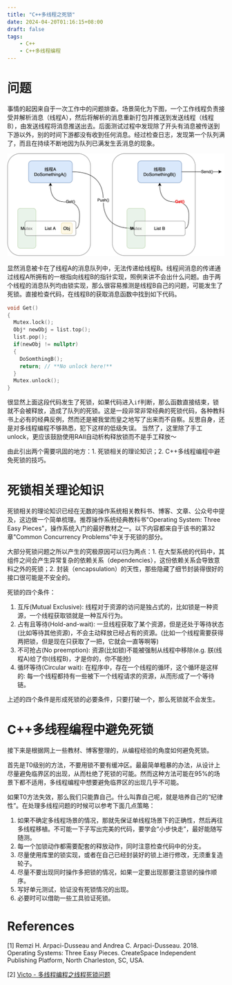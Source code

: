 ```yaml
---
title: "C++多线程之死锁"
date: 2024-04-20T01:16:15+08:00
draft: false
tags: 
    - C++
    - C++多线程编程
---
```


# 问题

事情的起因来自于一次工作中的问题排查。场景简化为下图，一个工作线程负责接受并解析消息（线程A），然后将解析的消息重新打包并推送到发送线程（线程B），由发送线程将消息推送出去。后面测试过程中发现除了开头有消息被传送到下游以外，别的时间下游都没有收到任何消息。经过检查日志，发现第一个队列满了，而且在持续不断地因为队列已满发生丢消息的现象。

![](https://raw.githubusercontent.com/Arecardo/PicD/master/202404200118099.jpg)

显然消息被卡在了线程A的消息队列中，无法传递给线程B。线程间消息的传递通过线程A所拥有的一根指向线程B的指针实现，照例来讲不会出什么问题。由于两个线程的消息队列均由锁实现，那么很容易推测是线程B自己的问题，可能发生了死锁。直接检查代码，在线程B的获取消息函数中找到如下代码。

```cpp
void Get()
{
  Mutex.lock();
  Obj* newObj = list.top();
  list.pop();
  if(newObj != nullptr)
  {
    DoSomthingB();
    return; // **No unlock here!**
  }
  Mutex.unlock();
}
```

很显然上面这段代码发生了死锁，如果代码进入`if`判断，那么函数直接结束，锁就不会被释放，造成了队列的死锁。这是一段非常非常经典的死锁代码，各种教科书上必有的经典反例，然而还是被我堂而皇之地写了出来而不自察。反思自身，还是对多线程编程不够熟悉，犯下这样的低级失误。
当然了，这里除了手工unlock，更应该鼓励使用RAII自动析构释放锁而不是手工释放～

由此引出两个需要巩固的地方：1. 死锁相关的理论知识；2. C++多线程编程中避免死锁的技巧。

# 死锁相关理论知识

死锁相关的理论知识已经在无数的操作系统相关教科书、博客、文章、公众号中提及，这边做一个简单梳理。推荐操作系统经典教科书"Operating System: Three Easy Pieces"，操作系统入门的最好教材之一。以下内容都来自于该书的第32章"Common Concurrency Problems"中关于死锁的部分。

大部分死锁问题之所以产生的究极原因可以归为两点：1. 在大型系统的代码中，其组件之间会产生异常复杂的依赖关系（dependencies），这份依赖关系会导致意料之外的死锁；2. 封装（encapsulation）的天性，那些隐藏了细节封装得很好的接口很可能是不安全的。

死锁的四个条件：
  1. 互斥(Mutual Exclusive): 线程对于资源的访问是独占式的，比如锁是一种资源，一个线程获取锁就是一种互斥行为。
  2. 占有且等待(Hold-and-wait): 一旦线程获取了某个资源，但是还处于等待状态(比如等待其他资源)，不会主动释放已经占有的资源。(比如一个线程需要获得两把锁，但是现在只获取了一把，它就会一直等啊等)
  3. 不可抢占(No preemption): 资源(比如锁)不能被强制从线程中移除(e.g. 朕(线程A)给了你(线程B)，才是你的，你不能抢)
  4. 循环等待(Circular wait): 在程序中，存在一个线程的循环，这个循环是这样的: 每一个线程都持有一些被下一个线程请求的资源，从而形成了一个等待链。

上述的四个条件是形成死锁的必要条件，只要打破一个，那么死锁就不会发生。

# C++多线程编程中避免死锁

接下来是根据网上一些教材、博客整理的，从编程经验的角度如何避免死锁。

首先是T0级别的方法，不要用锁不要有缓冲区。最最简单粗暴的办法，从设计上尽量避免临界区的出现，从而杜绝了死锁的可能。然而这种方法可能在95%的场景下都不适用，多线程编程中想要避免临界区的出现几乎不可能。

如果T0方法失效，那么我们只能靠自己。什么叫靠自己呢，就是培养自己的“纪律性”。在处理多线程问题的时候可以参考下面几点策略：
  1. 如果不确定多线程场景的情况，那就先保证单线程场景下的正确性，然后再往多线程移植。不可能一下子写出完美的代码，要学会“小步快走”，最好能随写随测。
  2. 每一个加锁动作都需要配套的释放动作，同时注意检查代码中的分支。
  3. 尽量使用库里的锁实现，或者在自己已经封装好的锁上进行修改，无须重复造轮子。
  4. 尽量不要出现同时操作多把锁的情况，如果一定要出现那要注意锁的操作顺序。
  5. 写好单元测试，验证没有死锁情况的出现。
  6. 必要时可以借助一些工具验证死锁。

# References

[1] Remzi H. Arpaci-Dusseau and Andrea C. Arpaci-Dusseau. 2018. Operating Systems: Three Easy Pieces. CreateSpace Independent Publishing Platform, North Charleston, SC, USA.

[2] [Victo - 多线程编程之线程死锁问题](https://www.cnblogs.com/kuliuheng/p/4071555.html)